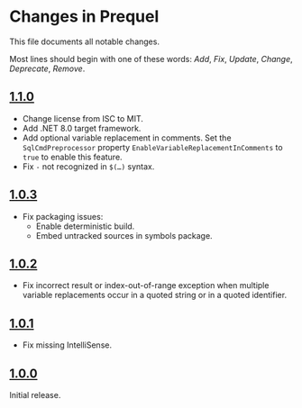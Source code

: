 # Changes in Prequel
This file documents all notable changes.

Most lines should begin with one of these words:
*Add*, *Fix*, *Update*, *Change*, *Deprecate*, *Remove*.

<!--
## [Unreleased](https://github.com/sharpjs/Prequel/compare/release/1.0.3..HEAD)
-->

## [1.1.0](https://github.com/sharpjs/Prequel/compare/release/1.0.3..release/1.1.0)
- Change license from ISC to MIT.
- Add .NET 8.0 target framework.
- Add optional variable replacement in comments.  Set the `SqlCmdPreprocessor`
    property `EnableVariableReplacementInComments` to `true` to enable this feature.
- Fix `-` not recognized in `$(…)` syntax.

## [1.0.3](https://github.com/sharpjs/Prequel/compare/release/1.0.2..release/1.0.3)
- Fix packaging issues:
  - Enable deterministic build.
  - Embed untracked sources in symbols package.

## [1.0.2](https://github.com/sharpjs/Prequel/compare/release/1.0.1..release/1.0.2)
- Fix incorrect result or index-out-of-range exception when multiple variable 
  replacements occur in a quoted string or in a quoted identifier.

## [1.0.1](https://github.com/sharpjs/Prequel/compare/release/1.0.0..release/1.0.1)
- Fix missing IntelliSense.

## [1.0.0](https://github.com/sharpjs/Prequel/tree/release/1.0.0)
Initial release.

<!--
  Copyright Subatomix Research Inc.
  SPDX-License-Identifier: MIT
-->
